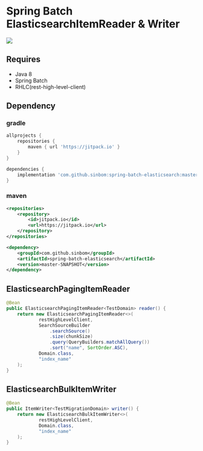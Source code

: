 # Spring Batch ElasticsearchItemReader & Writer

[![](https://jitpack.io/v/sinbom/spring-batch-elasticsearch.svg)](https://jitpack.io/#sinbom/spring-batch-elasticsearch)

## Requires

* Java 8
* Spring Batch
* RHLC(rest-high-level-client)

## Dependency

### gradle

```groovy
allprojects {
    repositories {
        maven { url 'https://jitpack.io' }
    }
}

dependencies {
    implementation 'com.github.sinbom:spring-batch-elasticsearch:master-SNAPSHOT'
}
```

### maven
```xml
<repositories>
    <repository>
        <id>jitpack.io</id>
        <url>https://jitpack.io</url>
    </repository>
</repositories>

<dependency>
    <groupId>com.github.sinbom</groupId>
    <artifactId>spring-batch-elasticsearch</artifactId>
    <version>master-SNAPSHOT</version>
</dependency>
```

## ElasticsearchPagingItemReader

```java
@Bean
public ElasticsearchPagingItemReader<TestDomain> reader() {
    return new ElasticsearchPagingItemReader<>(
            restHighLevelClient,
            SearchSourceBuilder
                .searchSource()
                .size(chunkSize)
                .query(QueryBuilders.matchAllQuery())
                .sort("name", SortOrder.ASC),
            Domain.class,
            "index_name"
    );
}
```

## ElasticsearchBulkItemWriter

```java
@Bean
public ItemWriter<TestMigrationDomain> writer() {
    return new ElasticsearchBulkItemWriter<>(
            restHighLevelClient,
            Domain.class,
            "index_name"
    );
}
```

